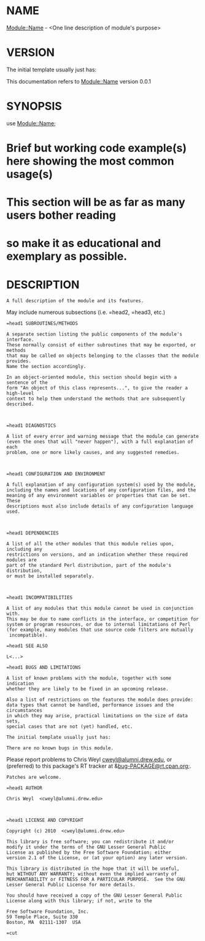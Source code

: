 # NAME

<Module::Name> - <One line description of module's purpose>

# VERSION

The initial template usually just has:

This documentation refers to <Module::Name> version 0.0.1



# SYNOPSIS

use <Module::Name>;
# Brief but working code example(s) here showing the most common usage(s)

# This section will be as far as many users bother reading
# so make it as educational and exemplary as possible.



# DESCRIPTION

    A full description of the module and its features.
May include numerous subsections (i.e. =head2, =head3, etc.)



    =head1 SUBROUTINES/METHODS

    A separate section listing the public components of the module's interface.
    These normally consist of either subroutines that may be exported, or methods
    that may be called on objects belonging to the classes that the module provides.
    Name the section accordingly.

    In an object-oriented module, this section should begin with a sentence of the
    form "An object of this class represents...", to give the reader a high-level
    context to help them understand the methods that are subsequently described.



    =head1 DIAGNOSTICS

    A list of every error and warning message that the module can generate
    (even the ones that will "never happen"), with a full explanation of each
    problem, one or more likely causes, and any suggested remedies.



    =head1 CONFIGURATION AND ENVIRONMENT

    A full explanation of any configuration system(s) used by the module,
    including the names and locations of any configuration files, and the
    meaning of any environment variables or properties that can be set. These
    descriptions must also include details of any configuration language used.



    =head1 DEPENDENCIES

    A list of all the other modules that this module relies upon, including any
    restrictions on versions, and an indication whether these required modules are
    part of the standard Perl distribution, part of the module's distribution,
    or must be installed separately.



    =head1 INCOMPATIBILITIES

    A list of any modules that this module cannot be used in conjunction with.
    This may be due to name conflicts in the interface, or competition for
    system or program resources, or due to internal limitations of Perl
    (for example, many modules that use source code filters are mutually
     incompatible).

    =head1 SEE ALSO

    L<...>

    =head1 BUGS AND LIMITATIONS

    A list of known problems with the module, together with some indication
    whether they are likely to be fixed in an upcoming release.

    Also a list of restrictions on the features the module does provide:
    data types that cannot be handled, performance issues and the circumstances
    in which they may arise, practical limitations on the size of data sets,
    special cases that are not (yet) handled, etc.

    The initial template usually just has:

    There are no known bugs in this module.

Please report problems to Chris Weyl <cweyl@alumni.drew.edu>, or (preferred) 
    to this package's RT tracker at &bug-PACKAGE@rt.cpan.org;.

    Patches are welcome.

    =head1 AUTHOR

    Chris Weyl  <cweyl@alumni.drew.edu>



    =head1 LICENSE AND COPYRIGHT

    Copyright (c) 2010  <cweyl@alumni.drew.edu>

    This library is free software; you can redistribute it and/or
    modify it under the terms of the GNU Lesser General Public
    License as published by the Free Software Foundation; either
    version 2.1 of the License, or (at your option) any later version.

    This library is distributed in the hope that it will be useful,
    but WITHOUT ANY WARRANTY; without even the implied warranty of
    MERCHANTABILITY or FITNESS FOR A PARTICULAR PURPOSE.  See the GNU
    Lesser General Public License for more details.

    You should have received a copy of the GNU Lesser General Public
    License along with this library; if not, write to the 

    Free Software Foundation, Inc.
    59 Temple Place, Suite 330
    Boston, MA  02111-1307  USA

    =cut

